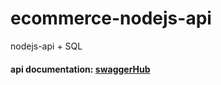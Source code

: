 # ecommerce-nodejs-api
nodejs-api + SQL 




#### api documentation:  [swaggerHub](https://app.swaggerhub.com/apis-docs/levelopers2/Ecommerce/1.0.0)
